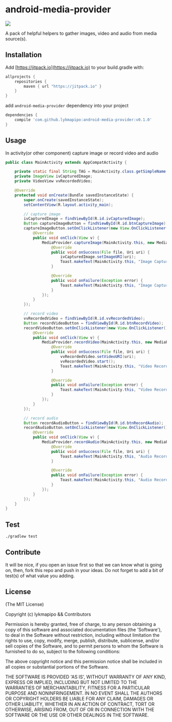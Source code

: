 android-media-provider
======================

[![](https://jitpack.io/v/lykmapipo/android-media-provider.svg)](https://jitpack.io/#lykmapipo/android-media-provider)

A pack of helpful helpers to gather images, video and audio from media source(s).

## Installation
Add [https://jitpack.io](https://jitpack.io) to your build.gradle with:
```gradle
allprojects {
    repositories {
        maven { url "https://jitpack.io" }
    }
}
```
add `android-media-provider` dependency into your project

```gradle
dependencies {
    compile 'com.github.lykmapipo:android-media-provider:v0.1.0'
}
```

## Usage

In activity(or other component) capture image or record video and audio

```java
public class MainActivity extends AppCompatActivity {

    private static final String TAG = MainActivity.class.getSimpleName();
    private ImageView ivCapturedImage;
    private VideoView vvRecordedVideo;

    @Override
    protected void onCreate(Bundle savedInstanceState) {
        super.onCreate(savedInstanceState);
        setContentView(R.layout.activity_main);

        // capture image
        ivCapturedImage = findViewById(R.id.ivCapturedImage);
        Button captureImageButton = findViewById(R.id.btnCaptureImage);
        captureImageButton.setOnClickListener(new View.OnClickListener() {
            @Override
            public void onClick(View v) {
                MediaProvider.captureImage(MainActivity.this, new MediaProvider.OnImageCapturedListener() {
                    @Override
                    public void onSuccess(File file, Uri uri) {
                        ivCapturedImage.setImageURI(uri);
                        Toast.makeText(MainActivity.this, "Image Captured Success: " + file.getAbsolutePath(), Toast.LENGTH_SHORT).show();
                    }

                    @Override
                    public void onFailure(Exception error) {
                        Toast.makeText(MainActivity.this, "Image Captured Failed: " + error.getMessage(), Toast.LENGTH_SHORT).show();
                    }
                });
            }
        });

        // record video
        vvRecordedVideo = findViewById(R.id.vvRecordedVideo);
        Button recordVideoButton = findViewById(R.id.btnRecordVideo);
        recordVideoButton.setOnClickListener(new View.OnClickListener() {
            @Override
            public void onClick(View v) {
                MediaProvider.recordVideo(MainActivity.this, new MediaProvider.OnVideoRecordedListener() {
                    @Override
                    public void onSuccess(File file, Uri uri) {
                        vvRecordedVideo.setVideoURI(uri);
                        vvRecordedVideo.start();
                        Toast.makeText(MainActivity.this, "Video Recorded Success: " + file.getAbsolutePath(), Toast.LENGTH_SHORT).show();
                    }

                    @Override
                    public void onFailure(Exception error) {
                        Toast.makeText(MainActivity.this, "Video Recorded Failed: " + error.getMessage(), Toast.LENGTH_SHORT).show();
                    }
                });
            }
        });

        // record audio
        Button recordAudioButton = findViewById(R.id.btnRecordAudio);
        recordAudioButton.setOnClickListener(new View.OnClickListener() {
            @Override
            public void onClick(View v) {
                MediaProvider.recordAudio(MainActivity.this, new MediaProvider.OnAudioRecordedListener() {
                    @Override
                    public void onSuccess(File file, Uri uri) {
                        Toast.makeText(MainActivity.this, "Audio Record Success: " + file.getAbsolutePath(), Toast.LENGTH_SHORT).show();
                    }

                    @Override
                    public void onFailure(Exception error) {
                        Toast.makeText(MainActivity.this, "Audio Record Failed: " + error.getMessage(), Toast.LENGTH_SHORT).show();
                    }
                });
            }
        });
    }
}
```


## Test
```sh
./gradlew test
```

## Contribute
It will be nice, if you open an issue first so that we can know what is going on, then, fork this repo and push in your ideas.
Do not forget to add a bit of test(s) of what value you adding.

## License

(The MIT License)

Copyright (c) lykmapipo && Contributors

Permission is hereby granted, free of charge, to any person obtaining
a copy of this software and associated documentation files (the
'Software'), to deal in the Software without restriction, including
without limitation the rights to use, copy, modify, merge, publish,
distribute, sublicense, and/or sell copies of the Software, and to
permit persons to whom the Software is furnished to do so, subject to
the following conditions:

The above copyright notice and this permission notice shall be
included in all copies or substantial portions of the Software.

THE SOFTWARE IS PROVIDED 'AS IS', WITHOUT WARRANTY OF ANY KIND,
EXPRESS OR IMPLIED, INCLUDING BUT NOT LIMITED TO THE WARRANTIES OF
MERCHANTABILITY, FITNESS FOR A PARTICULAR PURPOSE AND NONINFRINGEMENT.
IN NO EVENT SHALL THE AUTHORS OR COPYRIGHT HOLDERS BE LIABLE FOR ANY
CLAIM, DAMAGES OR OTHER LIABILITY, WHETHER IN AN ACTION OF CONTRACT,
TORT OR OTHERWISE, ARISING FROM, OUT OF OR IN CONNECTION WITH THE
SOFTWARE OR THE USE OR OTHER DEALINGS IN THE SOFTWARE.
